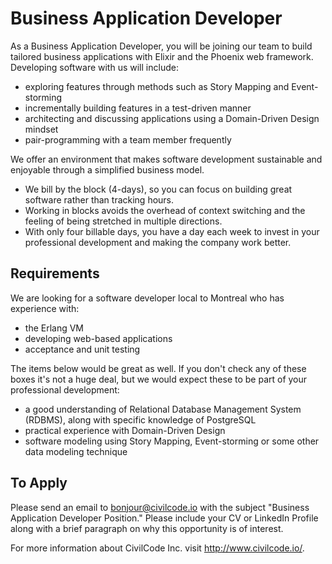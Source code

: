 # Business Application Developer

As a Business Application Developer, you will be joining our team to build tailored business applications with Elixir and the Phoenix web framework. Developing software with us will include:

- exploring features through methods such as Story Mapping and Event-storming
- incrementally building features in a test-driven manner
- architecting and discussing applications using a Domain-Driven Design mindset
- pair-programming with a team member frequently

We offer an environment that makes software development sustainable and enjoyable through a simplified business model.

- We bill by the block (4-days), so you can focus on building great software rather than tracking hours.
- Working in blocks avoids the overhead of context switching and the feeling of being stretched in multiple directions.
- With only four billable days, you have a day each week to invest in your professional development and making the company work better.

## Requirements

We are looking for a software developer local to Montreal who has experience with:

- the Erlang VM
- developing web-based applications
- acceptance and unit testing

The items below would be great as well. If you don't check any of these boxes it's not a huge deal, but we would expect these to be part of your professional development:

- a good understanding of Relational Database Management System (RDBMS), along with specific knowledge of PostgreSQL
- practical experience with Domain-Driven Design
- software modeling using Story Mapping, Event-storming or some other data modeling technique

## To Apply

Please send an email to bonjour@civilcode.io with the subject "Business Application Developer Position." Please include your CV or LinkedIn Profile along with a brief paragraph on why this opportunity is of interest.

For more information about CivilCode Inc. visit http://www.civilcode.io/.
